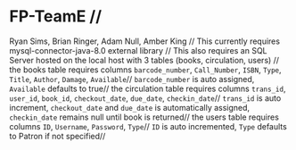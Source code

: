 # FP-TeamE //
Ryan Sims, Brian Ringer, Adam Null, Amber King
//
This currently requires mysql-connector-java-8.0 external library //
This also requires an SQL Server hosted on the local host with 3 tables (books, circulation, users) //
  the books table requires columns `barcode_number`, `Call_Number`, `ISBN`, `Type`, `Title`, `Author`, `Damage`, `Available`//
    `barcode_number` is auto assigned, `Available` defaults to true//
  the circulation table requires columns `trans_id`, `user_id`, `book_id`, `checkout_date`, `due_date`, `checkin_date`//
    `trans_id` is auto increment, `checkout_date` and `due_date` is automatically assigned, `checkin_date` remains null until book is returned//
  the users table requires columns `ID`, `Username`, `Password`, `Type`//
    `ID` is auto incremented, `Type` defaults to Patron if not specified//
